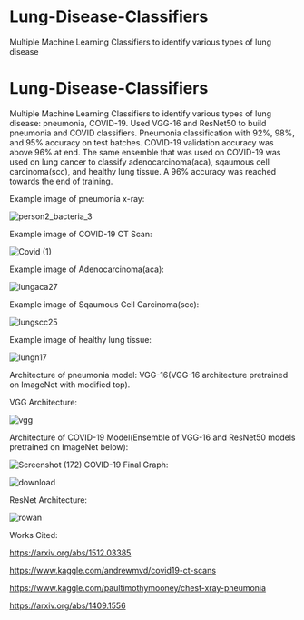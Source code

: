 # Lung-Disease-Classifiers
Multiple Machine Learning Classifiers to identify various types of lung disease
# Lung-Disease-Classifiers
Multiple Machine Learning Classifiers to identify various types of lung disease: pneumonia, COVID-19.
Used VGG-16 and ResNet50 to build pneumonia and COVID classifiers. 
Pneumonia classification with 92%, 98%, and 95% accuracy on test batches. 
COVID-19 validation accuracy was above 96% at end. 
The same ensemble that was used on COVID-19 was used on lung cancer to classify adenocarcinoma(aca), sqaumous cell carcinoma(scc), and healthy lung tissue. A 96% accuracy was reached towards the end of training. 

Example image of pneumonia x-ray:

![person2_bacteria_3](https://user-images.githubusercontent.com/63683831/107109286-ef092580-67f3-11eb-983e-997d66f6ddc2.jpeg)


Example image of COVID-19 CT Scan:

![Covid (1)](https://user-images.githubusercontent.com/63683831/107109297-1102a800-67f4-11eb-8c3c-d45c88807762.png)

Example image of Adenocarcinoma(aca):

![lungaca27](https://user-images.githubusercontent.com/63683831/108273115-fd2a4080-7127-11eb-859e-b6c1e18f5547.jpeg)

Example image of Sqaumous Cell Carcinoma(scc):

![lungscc25](https://user-images.githubusercontent.com/63683831/108273204-1cc16900-7128-11eb-826b-086ead2b7bc3.jpeg)

Example image of healthy lung tissue:

![lungn17](https://user-images.githubusercontent.com/63683831/108273320-3d89be80-7128-11eb-8e32-d507838117d4.jpeg)


Architecture of pneumonia model: VGG-16(VGG-16 architecture pretrained on ImageNet with modified top).

VGG Architecture:

![vgg](https://miro.medium.com/max/850/1*_Lg1i7wv1pLpzp2F4MLrvw.png)

Architecture of COVID-19 Model(Ensemble of VGG-16 and ResNet50 models pretrained on ImageNet below):

![Screenshot (172)](https://user-images.githubusercontent.com/63683831/107109321-5626da00-67f4-11eb-937b-61aaac181f73.png)
COVID-19 Final Graph:

![download](https://user-images.githubusercontent.com/63683831/107132427-ea944980-6893-11eb-8ee2-871e7f9db65c.png)


ResNet Architecture:

![rowan](https://www.researchgate.net/publication/331364877/figure/fig3/AS:741856270901252@1553883726825/Left-ResNet50-architecture-Blocks-with-dotted-line-represents-modules-that-might-be.png)

Works Cited:

https://arxiv.org/abs/1512.03385

https://www.kaggle.com/andrewmvd/covid19-ct-scans

https://www.kaggle.com/paultimothymooney/chest-xray-pneumonia

https://arxiv.org/abs/1409.1556
